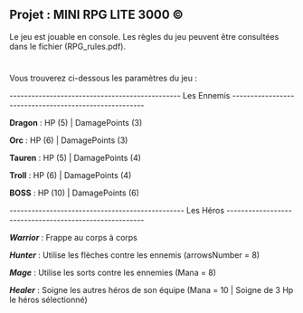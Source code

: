 ## Projet : MINI RPG LITE 3000 ©

Le jeu est jouable en console.
Les règles du jeu peuvent être consultées dans le fichier (RPG_rules.pdf).

#
#
Vous trouverez ci-dessous les paramètres du jeu : 



----------------------------------------------- Les Ennemis ------------------------------------------------------

**Dragon** : HP (5) | DamagePoints (3)

**Orc** : HP (6) | DamagePoints (3)

**Tauren** : HP (5) | DamagePoints (4)

**Troll** : HP (6) | DamagePoints (4)

**BOSS** : HP (10) | DamagePoints (6)



------------------------------------------------ Les Héros -------------------------------------------------------

**_Warrior_** : Frappe au corps à corps

**_Hunter_** : Utilise les flèches contre les ennemis (arrowsNumber = 8)

**_Mage_** : Utilise les sorts contre les ennemies (Mana = 8)

**_Healer_** : Soigne les autres héros de son équipe (Mana = 10 | Soigne de 3 Hp le héros sélectionné)

